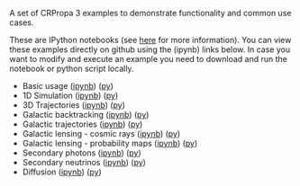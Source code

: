 A set of CRPropa 3 examples to demonstrate functionality and common use cases.

These are IPython notebooks (see [here](https://ipython.org/notebook.html) for more information).
You can view these examples directly on github using the (ipynb) links below. 
In case you want to modify and execute an example you need to download and run the notebook or python script locally.  

 * Basic usage  ([ipynb](https://github.com/CRPropa/CRPropa3-notebooks/blob/master/basics/basics.v3.ipynb)) ([py](https://raw.githubusercontent.com/CRPropa/CRPropa3-notebooks/blob/master/basics/basics.py))
 * 1D Simulation  ([ipynb](https://github.com/CRPropa/CRPropa3-notebooks/blob/master/sim1D/sim1D.v3.ipynb)) ([py](https://raw.githubusercontent.com/CRPropa/CRPropa3-notebooks/blob/master/sim1D/sim1D.py))
 * 3D Trajectories  ([ipynb](https://github.com/CRPropa/CRPropa3-notebooks/blob/master/trajectories/trajectories.v3.ipynb)) ([py](https://raw.githubusercontent.com/CRPropa/CRPropa3-notebooks/blob/master/trajectories/trajectories.py))
 * Galactic backtracking  ([ipynb](https://github.com/CRPropa/CRPropa3-notebooks/blob/master/galactic_backtracking/galactic_backtracking.v3.ipynb)) ([py](https://raw.githubusercontent.com/CRPropa/CRPropa3-notebooks/blob/master/galactic_backtracking/galactic_backtracking.py))
 * Galactic trajectories  ([ipynb](https://github.com/CRPropa/CRPropa3-notebooks/blob/master/galactic_trajectories/galactic_trajectories.v3.ipynb)) ([py](https://raw.githubusercontent.com/CRPropa/CRPropa3-notebooks/blob/master/galactic_trajectories/galactic_trajectories.py))
 * Galactic lensing - cosmic rays  ([ipynb](https://github.com/CRPropa/CRPropa3-notebooks/blob/master/galactic_lensing/lensing_cr.v3.ipynb)) ([py](https://raw.githubusercontent.com/CRPropa/CRPropa3-notebooks/blob/master/galactic_lensing/lensing_cr.py))
 * Galactic lensing - probability maps  ([ipynb](https://github.com/CRPropa/CRPropa3-notebooks/blob/master/galactic_lensing/lensing_maps.v3.ipynb)) ([py](https://raw.githubusercontent.com/CRPropa/CRPropa3-notebooks/blob/master/galactic_lensing/lensing_maps.py))
 * Secondary photons  ([ipynb](https://github.com/CRPropa/CRPropa3-notebooks/blob/master/secondaries/photons.v3.ipynb)) ([py](https://raw.githubusercontent.com/CRPropa/CRPropa3-notebooks/blob/master/secondaries/photons.py))
 * Secondary neutrinos  ([ipynb](https://github.com/CRPropa/CRPropa3-notebooks/blob/master/secondaries/neutrinos.v3.ipynb)) ([py](https://raw.githubusercontent.com/CRPropa/CRPropa3-notebooks/blob/master/secondaries/neutrinos.py))
 * Diffusion  ([ipynb](https://github.com/CRPropa/CRPropa3-notebooks/blob/master/Diffusion/DiffusionValidationI.v3.ipynb)) ([py](https://raw.githubusercontent.com/CRPropa/CRPropa3-notebooks/blob/master/Diffusion/DiffusionValidationI.py))
